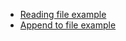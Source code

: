 * [Reading file example](https://gobyexample.com/reading-files)
* [Append to file example](https://golang.org/pkg/os/#example_OpenFile_append)